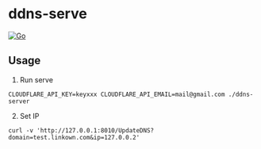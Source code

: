 # ddns-serve

[![Go](https://github.com/linexjlin/ddns-server/actions/workflows/go.yml/badge.svg)](https://github.com/linexjlin/ddns-server/actions/workflows/go.yml)

## Usage 
1. Run serve
````
CLOUDFLARE_API_KEY=keyxxx CLOUDFLARE_API_EMAIL=mail@gmail.com ./ddns-server
``````

2. Set IP
```
curl -v 'http://127.0.0.1:8010/UpdateDNS?domain=test.linkown.com&ip=127.0.0.2'
```
